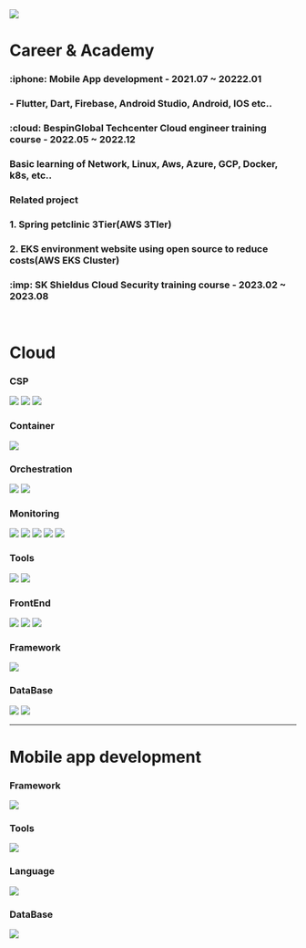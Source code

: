 <img src="https://capsule-render.vercel.app/api?type=waving&color=auto&height=300&section=header&text=JeongBin&fontSize=90" />

<h1>Career & Academy</h1>

<h3>:iphone: Mobile App <One Pick> development  - 2021.07 ~ 20222.01</h3>
<h3>- Flutter, Dart, Firebase, Android Studio, Android, IOS etc..</h3>


<h3>:cloud: BespinGlobal Techcenter Cloud engineer training course - 2022.05 ~ 2022.12</h3>
<h3>Basic learning of Network, Linux, Aws, Azure, GCP, Docker, k8s, etc..</h3>
<h3>Related project</h3>
<h3>1. Spring petclinic 3Tier(AWS 3TIer)</h3>
<h3>2. EKS environment website using open source to reduce costs(AWS EKS Cluster)<h3>
   
<h3>:imp: SK Shieldus Cloud Security training course  - 2023.02 ~ 2023.08</h3>

<br>

<h1>Cloud</h1>
<h3>CSP</h3>
<div>
	<img src="https://img.shields.io/badge/Amazon AWS-232F3E?style=flat&logo=Amazon AWS&logoColor=white" />
	<img src="https://img.shields.io/badge/Microsoft Azure-0078D4?style=flat&logo=Microsoft Azure&logoColor=white" />
	<img src="https://img.shields.io/badge/GCP-4285F4?style=flat&logo=Google Cloud&logoColor=white" />
</div>
<h3>Container</h3>
<div>
	<img src="https://img.shields.io/badge/Docker-2496ED?style=flat&logo=Docker&logoColor=white" />
</div>
<h3>Orchestration</h3>
<div>
	<img src="https://img.shields.io/badge/Kubernetes-326CE5?style=flat&logo=Kubernetes&logoColor=white" />
	<img src="https://img.shields.io/badge/Amazon EKS-FF9900?style=flat&logo=Amazon EKS&logoColor=white" />
</div>
<h3>Monitoring</h3>
<div>
	<img src="https://img.shields.io/badge/Amazon CloudWatch-FF4F8B?style=flat&logo=Amazon CloudWatch&logoColor=white" />
	<img src="https://img.shields.io/badge/Prometheus-E6522C?style=flat&logo=Prometheus&logoColor=white" />
	<img src="https://img.shields.io/badge/Grafana-F46800?style=flat&logo=Grafana&logoColor=white" />
	<img src="https://img.shields.io/badge/ElasticSearch-005571?style=flat&logo=Elasticsearch&logoColor=white" />
	<img src="https://img.shields.io/badge/Kibana-005571?style=flat&logo=Kibana&logoColor=white" />
</div>
<h3>Tools</h3>
<div>
	<img src="https://img.shields.io/badge/Visual Studio Code-007ACC?style=flat&logo=Visual Studio Code&logoColor=white" />
	<img src="https://img.shields.io/badge/MySQL-4479A1?style=flat&logo=MySQL&logoColor=white" />
</div>
<h3>FrontEnd</h3>
<div>
	<img src="https://img.shields.io/badge/HTML5-E34F26?style=flat&logo=HTML5&logoColor=white" />
	<img src="https://img.shields.io/badge/CSS3-1572B6?style=flat&logo=CSS3&logoColor=white" />
	<img src="https://img.shields.io/badge/JavaScript-F7DF1E?style=flat&logo=JavaScript&logoColor=white" />
</div>
<h3>Framework</h3>
<div>
	<img src="https://img.shields.io/badge/Spring Boot-6DB33F?style=flat&logo=Spring Boot&logoColor=white" />
</div>
<h3>DataBase</h3>
<div>
	<img src="https://img.shields.io/badge/Amazon RDS-527FFF?style=flat&logo=Amazon RDS&logoColor=white" />
	<img src="https://img.shields.io/badge/MySQL-4479A1?style=flat&logo=MySQL&logoColor=white" />
</div>


<hr>


<h1>Mobile app development</h1>
<h3>Framework</h3>
<div>
	<img src="https://img.shields.io/badge/Flutter-02569B?style=flat&logo=Flutter&logoColor=white" />
</div>
<h3>Tools</h3>
<div>
	<img src="https://img.shields.io/badge/Android Studio-3DDC84?style=flat&logo=Android Studio&logoColor=white" />
</div>
<h3>Language</h3>
<div>
	<img src="https://img.shields.io/badge/Dart-0175C2?style=flat&logo=Dart&logoColor=white" />
</div>
<h3>DataBase</h3>
<div>
	<img src="https://img.shields.io/badge/Firebase-FFCA28?style=flat&logo=Firebase&logoColor=white" />
</div>
